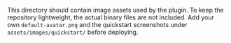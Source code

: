 This directory should contain image assets used by the plugin. To keep the repository lightweight, the actual binary files are not included. Add your own `default-avatar.png` and the quickstart screenshots under `assets/images/quickstart/` before deploying.
